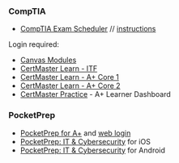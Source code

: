 ### CompTIA

- [CompTIA Exam Scheduler](https://login.comptia.org/profile/pearson) // [instructions](https://help.comptia.org/hc/en-us/articles/115005195066-Scheduling-your-CompTIA-exam)

Login required:
- [Canvas Modules](https://comptia.instructure.com/courses/559/modules)
- [CertMaster Learn - ITF](https://learn.comptia.org/app/comptia-certmaster-learn-for-itf-fc0-u61-elearning#study-plan/structured)
- [CertMaster Learn - A+ Core 1](https://learn.comptia.org/app/certmaster-learn-for-a-core-1-exams-220-1101#study-plan/structured)
- [CertMaster Learn - A+ Core 2](https://learn.comptia.org/app/certmaster-learn-for-a-core-2-exam-220-1102#study-plan/structured)
- [CertMaster Practice](https://comptia.instructure.com/courses/559/modules/items/96568) - A+ Learner Dashboard


### PocketPrep

- [PocketPrep for A+](https://www.pocketprep.com/exams/comptia-a/) and [web login](https://study.pocketprep.com/sign-in)
- [PocketPrep: IT & Cybersecurity](https://apps.apple.com/us/app/it-cybersecurity-pocket-prep/id1501744813) for iOS
- [PocketPrep: IT & Cybersecurity](https://play.google.com/store/apps/details?id=com.pocketprep.android.itcybersecurity&gl=US) for Android
